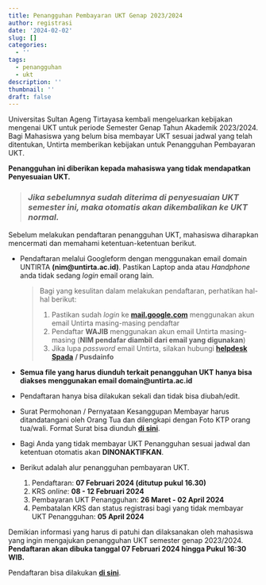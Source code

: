 ```yaml
---
title: Penangguhan Pembayaran UKT Genap 2023/2024
author: registrasi
date: '2024-02-02'
slug: []
categories:
  - ''
tags:
  - penangguhan
  - ukt
description: ''
thumbnail: ''
draft: false
---
```


Universitas Sultan Ageng Tirtayasa kembali mengeluarkan kebijakan mengenai UKT untuk periode Semester Genap Tahun Akademik 2023/2024. Bagi Mahasiswa yang belum bisa membayar UKT sesuai jadwal yang telah ditentukan, Untirta memberikan kebijakan untuk Penangguhan Pembayaran UKT.

**Penangguhan ini diberikan kepada mahasiswa yang tidak mendapatkan Penyesuaian UKT.**

> ### *Jika sebelumnya sudah diterima di penyesuaian UKT semester ini, maka otomatis akan dikembalikan ke UKT normal.*

Sebelum melakukan pendaftaran penangguhan UKT, mahasiswa diharapkan mencermati dan memahami ketentuan-ketentuan berikut.

-   Pendaftaran melalui Googleform dengan menggunakan email domain UNTIRTA **(nim\@untirta.ac.id)**. Pastikan Laptop anda atau *Handphone* anda tidak sedang *login* email orang lain.

    > Bagi yang kesulitan dalam melakukan pendaftaran, perhatikan hal-hal berikut:
    >
    > 1.  Pastikan sudah *login* ke [**mail.google.com**](mail.google.com) menggunakan akun email Untirta masing-masing pendaftar
    > 2.  Pendaftar **WAJIB** menggunakan akun email Untirta masing-masing (**NIM pendafar diambil dari email yang digunakan**)
    > 3.  Jika lupa *password* email Untirta, silakan hubungi [**helpdesk Spada**](http://helpdesk.spada.untirta.ac.id/) **/ Pusdainfo**

-   **Semua file yang harus diunduh terkait penangguhan UKT hanya bisa diakses menggunakan email domain\@untirta.ac.id**

-   Pendaftaran hanya bisa dilakukan sekali dan tidak bisa diubah/edit.

-   Surat Permohonan / Pernyataan Kesanggupan Membayar harus ditandatangani oleh Orang Tua dan dilengkapi dengan Foto KTP orang tua/wali. Format Surat bisa diunduh [**di sini**](https://drive.google.com/file/d/1QuevpDwUb7fj10BxE_XyfAO9cslItVBb/view?usp=sharing).

-   Bagi Anda yang tidak membayar UKT Penangguhan sesuai jadwal dan ketentuan otomatis akan **DINONAKTIFKAN**.

-   Berikut adalah alur penangguhan pembayaran UKT.

    1.  Pendaftaran: **07 Februari 2024 (ditutup pukul 16.30)**
    2.  KRS *online*: **08 - 12 Februari 2024**
    3.  Pembayaran UKT Penangguhan: **26 Maret - 02 April 2024**
    4.  Pembatalan KRS dan status registrasi bagi yang tidak membayar UKT Penangguhan: **05 April 2024**

Demikian informasi yang harus di patuhi dan dilaksanakan oleh mahasiswa yang ingin mengajukan penangguhan UKT semester genap 2023/2024. **Pendaftaran akan dibuka tanggal 07 Februari 2024 hingga Pukul 16:30 WIB.**

Pendaftaran bisa dilakukan [**di sini**](https://docs.google.com/forms/d/e/1FAIpQLSeEjsbBKJSHgBC1JSb2PFGZqlYpcx3TqlL1hFsFQeW6XXtCtw/viewform).
